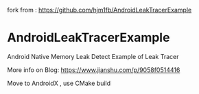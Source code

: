 fork from : https://github.com/hjm1fb/AndroidLeakTracerExample

# AndroidLeakTracerExample
Android Native  Memory Leak Detect Example of Leak Tracer 

More info on Blog: https://www.jianshu.com/p/9058f0514416

Move to AndroidX  , use CMake build

